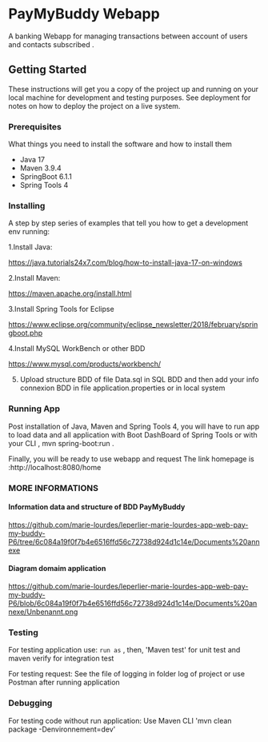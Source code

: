 # PayMyBuddy Webapp

A banking Webapp  for managing transactions between account of users and contacts subscribed .

## Getting Started

These instructions will get you a copy of the project up and running on your local machine for development and testing purposes. See deployment for notes on how to deploy the project on a live system.

### Prerequisites

What things you need to install the software and how to install them
- Java 17
- Maven 3.9.4
- SpringBoot 6.1.1
- Spring Tools 4

### Installing

A step by step series of examples that tell you how to get a development env running:

1.Install Java:

https://java.tutorials24x7.com/blog/how-to-install-java-17-on-windows

2.Install Maven:

https://maven.apache.org/install.html

3.Install Spring Tools for Eclipse

https://www.eclipse.org/community/eclipse_newsletter/2018/february/springboot.php

4.Install MySQL WorkBench or other BDD

https://www.mysql.com/products/workbench/

5. Upload structure BDD of file Data.sql in SQL BDD and  then add your info connexion BDD in file application.properties or in local system


### Running App

Post installation of Java, Maven and Spring Tools 4, you will have to run app to load data and all application with  Boot DashBoard of Spring Tools 
or with your CLI , mvn spring-boot:run .

Finally, you will be ready to  use webapp and request 
The link homepage  is :http://localhost:8080/home

### MORE INFORMATIONS

#### Information data and structure of BDD PayMyBuddy
https://github.com/marie-lourdes/leperlier-marie-lourdes-app-web-pay-my-buddy-P6/tree/6c084a19f0f7b4e6516ffd56c72738d924d1c14e/Documents%20annexe
#### Diagram domaim application

https://github.com/marie-lourdes/leperlier-marie-lourdes-app-web-pay-my-buddy-P6/blob/6c084a19f0f7b4e6516ffd56c72738d924d1c14e/Documents%20annexe/Unbenannt.png
### Testing

 For testing application use:
`run as` , then, 'Maven test' for unit test and maven verify for integration test

 For testing request:
See the file of logging in folder log of project or use Postman after running application

### Debugging
 For testing code without run application:
Use  Maven CLI 'mvn clean package -Denvironnement=dev'

